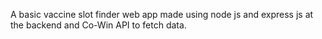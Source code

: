 A basic vaccine slot finder web app made using node js and express js at the backend and Co-Win API to fetch data.
